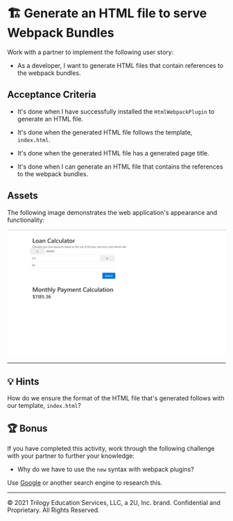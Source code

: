 # 🏗️ Generate an HTML file to serve Webpack Bundles

Work with a partner to implement the following user story:

* As a developer, I want to generate HTML files that contain references to the webpack bundles.

## Acceptance Criteria

* It's done when I have successfully installed the `HtmlWebpackPlugin` to generate an HTML file.

* It's done when the generated HTML file follows the template, `index.html`.

* It's done when the generated HTML file has a generated page title.

* It's done when I can generate an HTML file that contains the references to the webpack bundles.

## Assets

The following image demonstrates the web application's appearance and functionality:

![The output of the loan calculator with 300k loan.](./Assets/loan-calculator.png)

---

## 💡 Hints

How do we ensure the format of the HTML file that's generated follows with our template, `index.html`?

## 🏆 Bonus

If you have completed this activity, work through the following challenge with your partner to further your knowledge:

* Why do we have to use the `new` syntax with webpack plugins?

Use [Google](https://www.google.com) or another search engine to research this.

---
© 2021 Trilogy Education Services, LLC, a 2U, Inc. brand. Confidential and Proprietary. All Rights Reserved.
